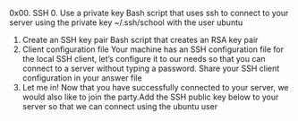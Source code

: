 0x00. SSH
0. Use a private key
   Bash script that uses ssh to connect to your server using the private key ~/.ssh/school with the user ubuntu
1. Create an SSH key pair
   Bash script that creates an RSA key pair
2. Client configuration file
   Your machine has an SSH configuration file for the local SSH client, let’s configure it to our needs so that you can connect to a server without typing a password. Share your SSH client configuration in your answer file
3. Let me in!
   Now that you have successfully connected to your server, we would also like to join the party.Add the SSH public key below to your server so that we can connect using the ubuntu user
